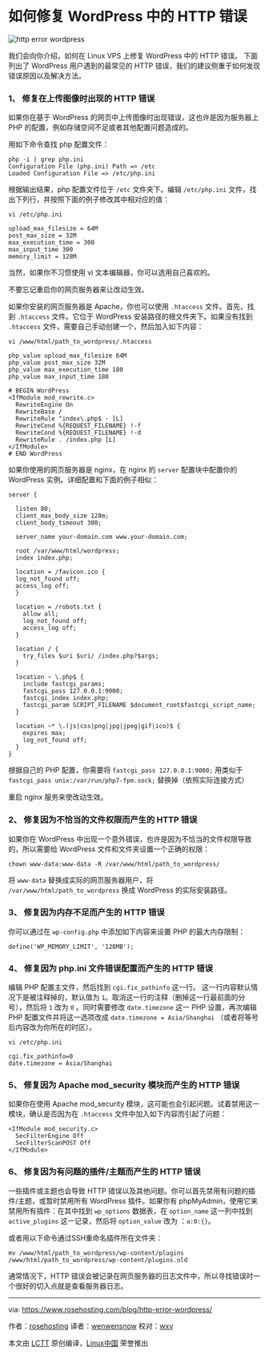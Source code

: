 如何修复 WordPress 中的 HTTP 错误
======

![http error wordpress][1]

我们会向你介绍，如何在 Linux VPS 上修复 WordPress 中的 HTTP 错误。 下面列出了 WordPress 用户遇到的最常见的 HTTP 错误，我们的建议侧重于如何发现错误原因以及解决方法。


### 1、 修复在上传图像时出现的 HTTP 错误

如果你在基于 WordPress 的网页中上传图像时出现错误，这也许是因为服务器上 PHP 的配置，例如存储空间不足或者其他配置问题造成的。

用如下命令查找 php 配置文件：

```
php -i | grep php.ini
Configuration File (php.ini) Path => /etc
Loaded Configuration File => /etc/php.ini
```

根据输出结果，php 配置文件位于 `/etc` 文件夹下。编辑 `/etc/php.ini` 文件，找出下列行，并按照下面的例子修改其中相对应的值：

```
vi /etc/php.ini
```

```
upload_max_filesize = 64M
post_max_size = 32M
max_execution_time = 300
max_input_time 300
memory_limit = 128M
```

当然，如果你不习惯使用 vi 文本编辑器，你可以选用自己喜欢的。

不要忘记重启你的网页服务器来让改动生效。

如果你安装的网页服务器是 Apache，你也可以使用 `.htaccess` 文件。首先，找到 `.htaccess` 文件。它位于 WordPress 安装路径的根文件夹下。如果没有找到 `.htaccess` 文件，需要自己手动创建一个，然后加入如下内容：


```
vi /www/html/path_to_wordpress/.htaccess
```

```
php_value upload_max_filesize 64M
php_value post_max_size 32M
php_value max_execution_time 180
php_value max_input_time 180

# BEGIN WordPress
<IfModule mod_rewrite.c>
  RewriteEngine On
  RewriteBase /
  RewriteRule ^index\.php$ - [L]
  RewriteCond %{REQUEST_FILENAME} !-f
  RewriteCond %{REQUEST_FILENAME} !-d
  RewriteRule . /index.php [L]
</IfModule>
# END WordPress
```

如果你使用的网页服务器是 nginx，在 nginx 的 `server` 配置块中配置你的 WordPress 实例。详细配置和下面的例子相似：

```
server {

  listen 80;
  client_max_body_size 128m;
  client_body_timeout 300;

  server_name your-domain.com www.your-domain.com;

  root /var/www/html/wordpress;
  index index.php;

  location = /favicon.ico {
  log_not_found off;
  access_log off;
  }

  location = /robots.txt {
    allow all;
    log_not_found off;
    access_log off;
  }

  location / {
    try_files $uri $uri/ /index.php?$args;
  }

  location ~ \.php$ {
    include fastcgi_params;
    fastcgi_pass 127.0.0.1:9000;
    fastcgi_index index.php;
    fastcgi_param SCRIPT_FILENAME $document_root$fastcgi_script_name;
  }

  location ~* \.(js|css|png|jpg|jpeg|gif|ico)$ {
    expires max;
    log_not_found off;
  }
}
```

根据自己的 PHP 配置，你需要将 `fastcgi_pass 127.0.0.1:9000;` 用类似于 `fastcgi_pass unix:/var/run/php7-fpm.sock;` 替换掉（依照实际连接方式）

重启 nginx 服务来使改动生效。

### 2、 修复因为不恰当的文件权限而产生的 HTTP 错误

如果你在 WordPress 中出现一个意外错误，也许是因为不恰当的文件权限导致的，所以需要给 WordPress 文件和文件夹设置一个正确的权限：

```
chown www-data:www-data -R /var/www/html/path_to_wordpress/
```

将 `www-data` 替换成实际的网页服务器用户，将 `/var/www/html/path_to_wordpress` 换成 WordPress 的实际安装路径。

### 3、 修复因为内存不足而产生的 HTTP 错误

你可以通过在 `wp-config.php` 中添加如下内容来设置 PHP 的最大内存限制：

```
define('WP_MEMORY_LIMIT', '128MB');
```

### 4、 修复因为 php.ini 文件错误配置而产生的 HTTP 错误

编辑 PHP 配置主文件，然后找到 `cgi.fix_pathinfo` 这一行。 这一行内容默认情况下是被注释掉的，默认值为 `1`。取消这一行的注释（删掉这一行最前面的分号），然后将 `1` 改为 `0` 。同时需要修改 `date.timezone` 这一 PHP 设置，再次编辑 PHP 配置文件并将这一选项改成 `date.timezone = Asia/Shanghai` （或者将等号后内容改为你所在的时区）。

```
vi /etc/php.ini
```
```
cgi.fix_pathinfo=0
date.timezone = Asia/Shanghai
```

### 5、 修复因为 Apache mod_security 模块而产生的 HTTP 错误

如果你在使用 Apache mod_security 模块，这可能也会引起问题。试着禁用这一模块，确认是否因为在 `.htaccess` 文件中加入如下内容而引起了问题：

```
<IfModule mod_security.c>
  SecFilterEngine Off
  SecFilterScanPOST Off
</IfModule>
```

### 6、 修复因为有问题的插件/主题而产生的 HTTP 错误

一些插件或主题也会导致 HTTP 错误以及其他问题。你可以首先禁用有问题的插件/主题，或暂时禁用所有 WordPress 插件。如果你有 phpMyAdmin，使用它来禁用所有插件：在其中找到 `wp_options` 数据表，在 `option_name` 这一列中找到 `active_plugins` 这一记录，然后将 `option_value` 改为 ：`a:0:{}`。

或者用以下命令通过SSH重命名插件所在文件夹：

```
mv /www/html/path_to_wordpress/wp-content/plugins /www/html/path_to_wordpress/wp-content/plugins.old
```

通常情况下，HTTP 错误会被记录在网页服务器的日志文件中，所以寻找错误时一个很好的切入点就是查看服务器日志。

--------------------------------------------------------------------------------

via: https://www.rosehosting.com/blog/http-error-wordpress/

作者：[rosehosting][a]
译者：[wenwensnow](https://github.com/wenwensnow)
校对：[wxy](https://github.com/wxy)

本文由 [LCTT](https://github.com/LCTT/TranslateProject) 原创编译，[Linux中国](https://linux.cn/) 荣誉推出

[a]:https://www.rosehosting.com
[1]:https://www.rosehosting.com/blog/wp-content/uploads/2018/01/http-error-wordpress.jpg
[2]:https://www.rosehosting.com/wordpress-hosting.html
